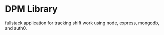 # DPM Library
fullstack application for tracking shift work using node, express, mongodb, and auth0.

